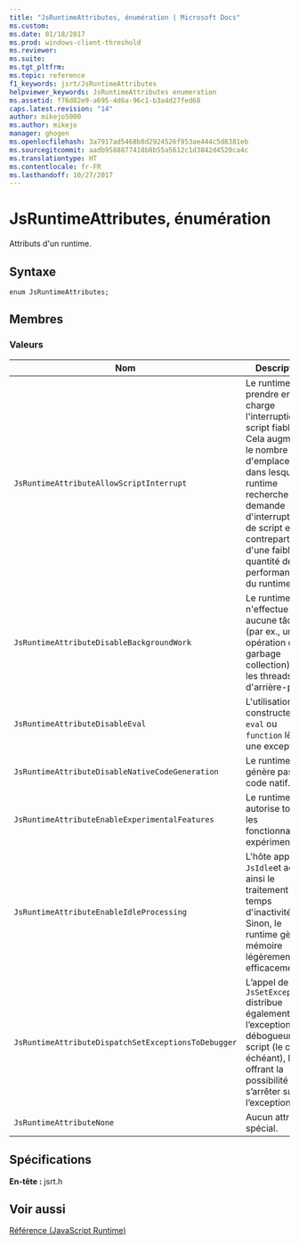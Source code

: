 ```yaml
---
title: "JsRuntimeAttributes, énumération | Microsoft Docs"
ms.custom: 
ms.date: 01/18/2017
ms.prod: windows-client-threshold
ms.reviewer: 
ms.suite: 
ms.tgt_pltfrm: 
ms.topic: reference
f1_keywords: jsrt/JsRuntimeAttributes
helpviewer_keywords: JsRuntimeAttributes enumeration
ms.assetid: f76d82e9-a695-4d6a-96c1-b3a4d27fed68
caps.latest.revision: "14"
author: mikejo5000
ms.author: mikejo
manager: ghogen
ms.openlocfilehash: 3a7917ad5468b8d2924526f953ae444c5d8381eb
ms.sourcegitcommit: aadb9588877418b8b55a5612c1d3842d4520ca4c
ms.translationtype: HT
ms.contentlocale: fr-FR
ms.lasthandoff: 10/27/2017
---
```

# <a name="jsruntimeattributes-enumeration"></a>JsRuntimeAttributes, énumération
Attributs d'un runtime.  
  
## <a name="syntax"></a>Syntaxe  
  
```  
enum JsRuntimeAttributes;  
```  
  
## <a name="members"></a>Membres  
  
### <a name="values"></a>Valeurs  
  
|Nom|Description|  
|----------|-----------------|  
|`JsRuntimeAttributeAllowScriptInterrupt`|Le runtime doit prendre en charge l'interruption de script fiable. Cela augmente le nombre d'emplacements dans lesquels le runtime recherche une demande d'interruption de script en contrepartie d'une faible quantité des performances du runtime.|  
|`JsRuntimeAttributeDisableBackgroundWork`|Le runtime n'effectue aucune tâche (par ex., une opération de garbage collection) sur les threads d'arrière-plan.|  
|`JsRuntimeAttributeDisableEval`|L'utilisation d'un constructeur `eval` ou `function` lève une exception.|  
|`JsRuntimeAttributeDisableNativeCodeGeneration`|Le runtime ne génère pas de code natif.|  
|`JsRuntimeAttributeEnableExperimentalFeatures`|Le runtime autorise toutes les fonctionnalités expérimentales.|  
|`JsRuntimeAttributeEnableIdleProcessing`|L'hôte appelle `JsIdle`et active ainsi le traitement des temps d'inactivité. Sinon, le runtime gère la mémoire légèrement plus efficacement.|  
|`JsRuntimeAttributeDispatchSetExceptionsToDebugger`|L’appel de `JsSetException` distribue également l’exception au débogueur de script (le cas échéant), lui offrant la possibilité de s’arrêter sur l’exception.|  
|`JsRuntimeAttributeNone`|Aucun attribut spécial.|  
  
## <a name="requirements"></a>Spécifications  
 **En-tête :** jsrt.h  
  
## <a name="see-also"></a>Voir aussi  
 [Référence (JavaScript Runtime)](../chakra-hosting/reference-javascript-runtime.md)